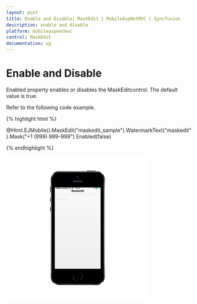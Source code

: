 ```yaml
---
layout: post
title: Enable and Disable| MaskEdit | MobileAspNetMVC | Syncfusion
description: enable and disable
platform: mobileaspnetmvc
control: MaskEdit
documentation: ug
---
```


# Enable and Disable

Enabled property enables or disables the MaskEditcontrol. The default value is true.

Refer to the following code example.

{% highlight html %}

@Html.EJMobile().MaskEdit("maskedit_sample").WatermarkText("maskedit").Mask("+1 (999) 999-999").Enabled(false)

{% endhighlight %}

![D:/Final Doc/mockup/IMG_0523_iphone5s_spacegrey_portrait.png](Enable-and-Disable_images/Enable-and-Disable_img1.png)



